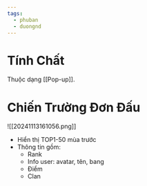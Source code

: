 ```yaml
---
tags:
  - phuban
  - duongnd
---
```

# Tính Chất
Thuộc dạng [[Pop-up]].

# Chiến Trường Đơn Đấu
![[20241113161056.png]]
- Hiển thị TOP1-50 mùa trước
- Thông tin gồm:
	- Rank
	- Info user: avatar, tên, bang
	- Điểm
	- Clan